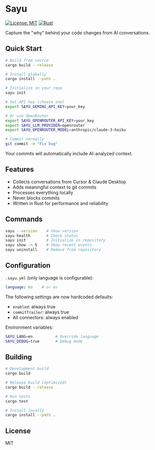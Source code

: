 # Sayu

[![License: MIT](https://img.shields.io/badge/License-MIT-yellow.svg)](https://opensource.org/licenses/MIT)
[![Rust](https://img.shields.io/badge/rust-%23000000.svg?style=flat&logo=rust&logoColor=white)](https://www.rust-lang.org/)

Capture the "why" behind your code changes from AI conversations.

## Quick Start

```bash
# Build from source
cargo build --release

# Install globally
cargo install --path .

# Initialize in your repo
sayu init

# Set API key (choose one)
export SAYU_GEMINI_API_KEY=your_key

# Or use OpenRouter
export SAYU_OPENROUTER_API_KEY=your_key
export SAYU_LLM_PROVIDER=openrouter
export SAYU_OPENROUTER_MODEL=anthropic/claude-3-haiku

# Commit normally
git commit -m "Fix bug"
```

Your commits will automatically include AI-analyzed context.

## Features

- Collects conversations from Cursor & Claude Desktop
- Adds meaningful context to git commits
- Processes everything locally
- Never blocks commits
- Written in Rust for performance and reliability

## Commands

```bash
sayu --version    # Show version
sayu health       # Check status
sayu init         # Initialize in repository
sayu show -n 5    # Show recent events
sayu uninstall    # Remove from repository
```

## Configuration

`.sayu.yml` (only language is configurable):
```yaml
language: ko    # or en
```

The following settings are now hardcoded defaults:
- `enabled`: always true
- `commitTrailer`: always true
- All connectors: always enabled

Environment variables:
```bash
SAYU_LANG=en          # Override language
SAYU_DEBUG=true       # Debug mode
```

## Building

```bash
# Development build
cargo build

# Release build (optimized)
cargo build --release

# Run tests
cargo test

# Install locally
cargo install --path .
```

## License

MIT